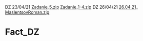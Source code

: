 DZ 23/04/21
[Zadanie_5.zip](https://github.com/JustStuj/Fact_DZ/files/6378344/Zadanie_5.zip)
[Zadanie_1-4.zip](https://github.com/JustStuj/Fact_DZ/files/6378421/Zadanie_1-4.zip)
DZ 26/04/21
[26.04.21_ MaslentsovRoman.zip](https://github.com/JustStuj/Fact_DZ/files/6389563/26.04.21_.MaslentsovRoman.zip)

# Fact_DZ
